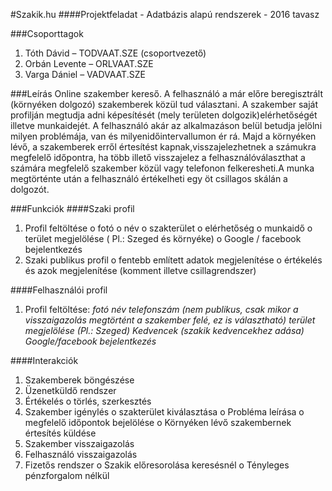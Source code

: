 #Szakik.hu
####Projektfeladat - Adatbázis alapú rendszerek - 2016 tavasz

###Csoporttagok
1. Tóth Dávid – TODVAAT.SZE (csoportvezető)
2. Orbán Levente – ORLVAAT.SZE
3. Varga Dániel – VADVAAT.SZE

###Leírás
Online szakember kereső.
A felhasználó a már előre beregisztrált (környéken dolgozó) szakemberek közül tud
választani. A szakember saját profilján megtudja adni képesítését (mely területen dolgozik)elérhetőségét illetve munkaidejét.
A felhasználó akár az alkalmazáson belül betudja jelölni milyen problémája, van és milyenidőintervallumon ér rá. Majd a környéken lévő, a szakemberek erről értesítést kapnak,visszajelezhetnek a számukra megfelelő időpontra, ha több illető visszajelez a felhasználóválaszthat a számára megfelelő szakember közül vagy telefonon felkeresheti.A munka megtörténte után a felhasználó értékelheti egy öt csillagos skálán a dolgozót.

###Funkciók
####Szaki profil

1. Profil feltöltése
	o fotó
	o név
	o szakterület
	o elérhetőség
	o munkaidő
	o terület megjelölése ( Pl.: Szeged és környéke)
	o Google / facebook bejelentkezés
2.  Szaki publikus profil
	o fentebb említett adatok megjelenítése
	o értékelés és azok megjelenítése (komment illetve csillagrendszer)

####Felhasználói profil
1.  Profil feltöltése: 
	*fotó*
	*név*
	*telefonszám (nem publikus, csak mikor a visszaigazolás megtörtént a
szakember felé, ez is választható)*
	*terület megjelölése (Pl.: Szeged)*
	*Kedvencek (szakik kedvencekhez adása)*
	*Google/facebook bejelentkezés*

####Interakciók
1. Szakemberek böngészése
2. Üzenetküldő rendszer
3. Értékelés
	o törlés, szerkesztés
4. Szakember igénylés
	o szakterület kiválasztása
	o Probléma leírása
	o megfelelő időpontok bejelölése
	o Környéken lévő szakembernek értesítés küldése
5. Szakember visszaigazolás
6. Felhasználó visszaigazolás
7. Fizetős rendszer
	o Szakik előresorolása keresésnél
	o Tényleges pénzforgalom nélkül 